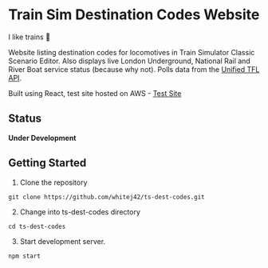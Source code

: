 # Train Sim Destination Codes Website
I like trains :station:

Website listing destination codes for locomotives in Train Simulator Classic Scenario Editor. Also displays live London Underground, National Rail and River Boat service status (because why not). Polls data from the [Unified TFL API](https://api-portal.tfl.gov.uk/apis).

Built using React, test site hosted on AWS - [Test Site](https://main.d3ssv90r6pqsh.amplifyapp.com/)

## Status
**Under Development**

## Getting Started
1. Clone the repository
```
git clone https://github.com/whitej42/ts-dest-codes.git
```
2. Change into ts-dest-codes directory
```
cd ts-dest-codes
```
3. Start development server.
```
npm start
```
